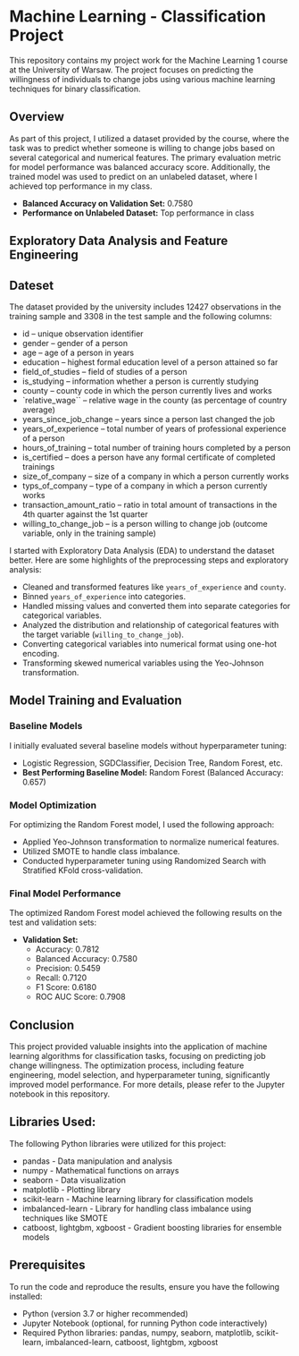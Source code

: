 # Machine Learning - Classification Project

This repository contains my project work for the Machine Learning 1 course at the University of Warsaw. The project focuses on predicting the willingness of individuals to change jobs using various machine learning techniques for binary classification.

## Overview

As part of this project, I utilized a dataset provided by the course, where the task was to predict whether someone is willing to change jobs based on several categorical and numerical features. The primary evaluation metric for model performance was balanced accuracy score. Additionally, the trained model was used to predict on an unlabeled dataset, where I achieved top performance in my class.

- **Balanced Accuracy on Validation Set:** 0.7580
- **Performance on Unlabeled Dataset:** Top performance in class

## Exploratory Data Analysis and Feature Engineering

## Dateset


The dataset provided by the university includes 12427 observations in the training sample and 3308 in the test sample and the following columns:

- id – unique observation identifier
- gender – gender of a person
- age – age of a person in years
- education – highest formal education level of a person attained so far
- field_of_studies – field of studies of a person
- is_studying – information whether a person is currently studying
- county – county code in which the person currently lives and works
- `relative_wage`` – relative wage in the county (as percentage of country average)
- years_since_job_change – years since a person last changed the job
- years_of_experience – total number of years of professional experience of a person
- hours_of_training – total number of training hours completed by a person
- is_certified – does a person have any formal certificate of completed trainings
- size_of_company – size of a company in which a person currently works
- typs_of_company – type of a company in which a person currently works
- transaction_amount_ratio – ratio in total amount of transactions in the 4th quarter against the 1st quarter
- willing_to_change_job – is a person willing to change job (outcome variable, only in the training sample)

I started with Exploratory Data Analysis (EDA) to understand the dataset better. Here are some highlights of the preprocessing steps and exploratory analysis:

- Cleaned and transformed features like `years_of_experience` and `county`.
- Binned `years_of_experience` into categories.
- Handled missing values and converted them into separate categories for categorical variables.
- Analyzed the distribution and relationship of categorical features with the target variable (`willing_to_change_job`).
- Converting categorical variables into numerical format using one-hot encoding.
- Transforming skewed numerical variables using the Yeo-Johnson transformation.

## Model Training and Evaluation

### Baseline Models

I initially evaluated several baseline models without hyperparameter tuning:

- Logistic Regression, SGDClassifier, Decision Tree, Random Forest, etc.
- **Best Performing Baseline Model:** Random Forest (Balanced Accuracy: 0.657)

### Model Optimization

For optimizing the Random Forest model, I used the following approach:

- Applied Yeo-Johnson transformation to normalize numerical features.
- Utilized SMOTE to handle class imbalance.
- Conducted hyperparameter tuning using Randomized Search with Stratified KFold cross-validation.

### Final Model Performance

The optimized Random Forest model achieved the following results on the test and validation sets:

- **Validation Set:**
  - Accuracy: 0.7812
  - Balanced Accuracy: 0.7580
  - Precision: 0.5459
  - Recall: 0.7120
  - F1 Score: 0.6180
  - ROC AUC Score: 0.7908

## Conclusion

This project provided valuable insights into the application of machine learning algorithms for classification tasks, focusing on predicting job change willingness. The optimization process, including feature engineering, model selection, and hyperparameter tuning, significantly improved model performance. For more details, please refer to the Jupyter notebook in this repository.


## Libraries Used:

The following Python libraries were utilized for this project:

- pandas - Data manipulation and analysis
- numpy - Mathematical functions on arrays
- seaborn - Data visualization
- matplotlib - Plotting library
- scikit-learn - Machine learning library for classification models
- imbalanced-learn - Library for handling class imbalance using techniques like SMOTE
- catboost, lightgbm, xgboost - Gradient boosting libraries for ensemble models

## Prerequisites
To run the code and reproduce the results, ensure you have the following installed:
- Python (version 3.7 or higher recommended)
- Jupyter Notebook (optional, for running Python code interactively)
- Required Python libraries: pandas, numpy, seaborn, matplotlib, scikit-learn, imbalanced-learn, catboost, lightgbm, xgboost

